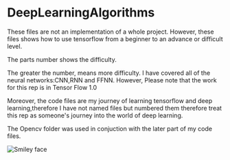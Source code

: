 # DeepLearningAlgorithms

These files are not an implementation of a whole project. However, these files shows how to use tensorflow from a beginner to an advance or difficult level.

The parts number shows the difficulty.

The greater the number, means more difficulty. I have covered all of the neural networks:CNN,RNN and FFNN. However, Please note that the work for this rep is in Tensor Flow 1.0

Moreover, the code files are my journey of learning tensorflow and deep learning,therefore I have not named files but numbered them therefore treat this rep as someone's journey into the world of deep learning.


The Opencv folder was used in conjuction with the later part of my code files.


<img src="https://cdn-images-1.medium.com/fit/t/800/240/1*d_HFxqzHrtXfu63PeZIC2g.png" alt="Smiley face"> 
